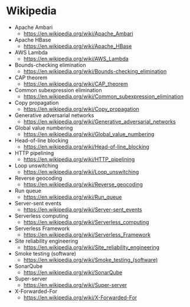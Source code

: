 # Wikipedia
* Apache Ambari
  * https://en.wikipedia.org/wiki/Apache_Ambari
* Apache HBase
  * https://en.wikipedia.org/wiki/Apache_HBase
* AWS Lambda
  * https://en.wikipedia.org/wiki/AWS_Lambda
* Bounds-checking elimination
  * https://en.wikipedia.org/wiki/Bounds-checking_elimination
* CAP theorem
  * https://en.wikipedia.org/wiki/CAP_theorem
* Common subexpression elimination
  * https://en.wikipedia.org/wiki/Common_subexpression_elimination
* Copy propagation
  * https://en.wikipedia.org/wiki/Copy_propagation
* Generative adversarial networks
  * https://en.wikipedia.org/wiki/Generative_adversarial_networks
* Global value numbering
  * https://en.wikipedia.org/wiki/Global_value_numbering
* Head-of-line blocking
  * https://en.wikipedia.org/wiki/Head-of-line_blocking
* HTTP pipelining
  * https://en.wikipedia.org/wiki/HTTP_pipelining
* Loop unswitching
  * https://en.wikipedia.org/wiki/Loop_unswitching
* Reverse geocoding
  * https://en.wikipedia.org/wiki/Reverse_geocoding
* Run queue
  * https://en.wikipedia.org/wiki/Run_queue
* Server-sent events
  * https://en.wikipedia.org/wiki/Server-sent_events
* Serverless computing
  * https://en.wikipedia.org/wiki/Serverless_computing
* Serverless Framework
  * https://en.wikipedia.org/wiki/Serverless_Framework
* Site reliability engineering
  * https://en.wikipedia.org/wiki/Site_reliability_engineering
* Smoke testing (software)
  * https://en.wikipedia.org/wiki/Smoke_testing_(software)
* SonarQube
  * https://en.wikipedia.org/wiki/SonarQube
* Super-server
  * https://en.wikipedia.org/wiki/Super-server
* X-Forwarded-For
  * https://en.wikipedia.org/wiki/X-Forwarded-For
